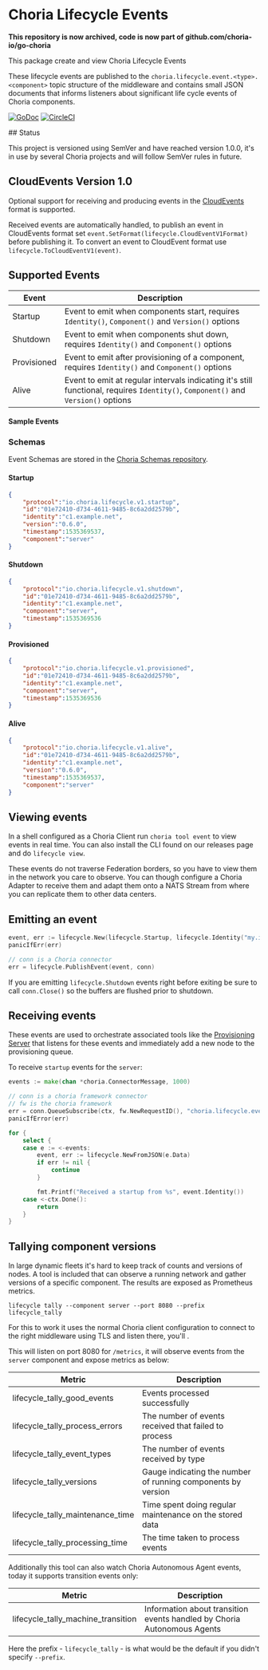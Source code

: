 # Choria Lifecycle Events

**This repository is now archived, code is now part of github.com/choria-io/go-choria**

This package create and view Choria Lifecycle Events

These lifecycle events are published to the `choria.lifecycle.event.<type>.<component>` topic structure of the middleware and contains small JSON documents that informs listeners about significant life cycle events of Choria components.

[![GoDoc](https://godoc.org/github.com/choria-io/go-lifecycle?status.svg)](https://godoc.org/github.com/choria-io/go-lifecycle) [![CircleCI](https://circleci.com/gh/choria-io/go-lifecycle/tree/master.svg?style=svg)](https://circleci.com/gh/choria-io/go-lifecycle/tree/master)

## Status

This project is versioned using SemVer and have reached version 1.0.0, it's in use by several Choria projects and will follow SemVer rules in future.

## CloudEvents Version 1.0

Optional support for receiving and producing events in the [CloudEvents](https://cloudevents.io/) format is supported.

Received events are automatically handled, to publish an event in CloudEvents format set `event.SetFormat(lifecycle.CloudEventV1Format)` before publishing it. To convert an event to CloudEvent format use `lifecycle.ToCloudEventV1(event)`.

## Supported Events

|Event|Description|
|-----|-----------|
|Startup|Event to emit when components start, requires `Identity()`, `Component()` and `Version()` options|
|Shutdown|Event to emit when components shut down, requires `Identity()` and `Component()` options|
|Provisioned|Event to emit after provisioning of a component, requires `Identity()` and `Component()` options|
|Alive|Event to emit at regular intervals indicating it's still functional, requires `Identity()`, `Component()` and `Version()` options|

#### Sample Events
### Schemas

Event Schemas are stored in the [Choria Schemas repository](https://github.com/choria-io/schemas/tree/master/choria/lifecycle).

#### Startup

```json
{
    "protocol":"io.choria.lifecycle.v1.startup",
    "id":"01e72410-d734-4611-9485-8c6a2dd2579b",
    "identity":"c1.example.net",
    "version":"0.6.0",
    "timestamp":1535369537,
    "component":"server"
}
```

#### Shutdown

```json
{
    "protocol":"io.choria.lifecycle.v1.shutdown",
    "id":"01e72410-d734-4611-9485-8c6a2dd2579b",
    "identity":"c1.example.net",
    "component":"server",
    "timestamp":1535369536
}
```

#### Provisioned

```json
{
    "protocol":"io.choria.lifecycle.v1.provisioned",
    "id":"01e72410-d734-4611-9485-8c6a2dd2579b",
    "identity":"c1.example.net",
    "component":"server",
    "timestamp":1535369536
}
```

#### Alive

```json
{
    "protocol":"io.choria.lifecycle.v1.alive",
    "id":"01e72410-d734-4611-9485-8c6a2dd2579b",
    "identity":"c1.example.net",
    "version":"0.6.0",
    "timestamp":1535369537,
    "component":"server"
}
```

## Viewing events

In a shell configured as a Choria Client run `choria tool event` to view events in real time. You can also install the CLI found on our releases page and do `lifecycle view`.

These events do not traverse Federation borders, so you have to view them in the network you care to observe.  You can though configure a Choria Adapter to receive them and adapt them onto a NATS Stream from where you can replicate them to other data centers.

## Emitting an event

```go
event, err := lifecycle.New(lifecycle.Startup, lifecycle.Identity("my.identity"), lifecycle.Component("my_app"), lifecycle.Version("0.0.1"))
panicIfErr(err)

// conn is a Choria connector
err = lifecycle.PublishEvent(event, conn)
```

If you are emitting `lifecycle.Shutdown` events right before exiting be sure to call `conn.Close()` so the buffers are flushed prior to shutdown.

## Receiving events

These events are used to orchestrate associated tools like the [Provisioning Server](https://github.com/choria-io/provisioning-agent) that listens for these events and immediately add a new node to the provisioning queue.

To receive `startup` events for the `server`:

```go
events := make(chan *choria.ConnectorMessage, 1000)

// conn is a choria framework connector
// fw is the choria framework
err = conn.QueueSubscribe(ctx, fw.NewRequestID(), "choria.lifecycle.event.startup.server", "", events)
panicIfError(err)

for {
    select {
    case e := <-events:
        event, err := lifecycle.NewFromJSON(e.Data)
        if err != nil {
            continue
        }

        fmt.Printf("Received a startup from %s", event.Identity())
    case <-ctx.Done():
        return
    }
}
```

## Tallying component versions

In large dynamic fleets it's hard to keep track of counts and versions of nodes. A tool is included that can observe a running network and gather versions of a specific component.  The results are exposed as Prometheus metrics.

```
lifecycle tally --component server --port 8080 --prefix lifecycle_tally
```

For this to work it uses the normal Choria client configuration to connect to the right middleware using TLS and listen there, you'll .

This will listen on port 8080 for `/metrics`, it will observe events from the `server` component and expose metrics as below:

|Metric|Description|
|------|-----------|
|lifecycle_tally_good_events|Events processed successfully|
|lifecycle_tally_process_errors|The number of events received that failed to process|
|lifecycle_tally_event_types|The number of events received by type|
|lifecycle_tally_versions|Gauge indicating the number of running components by version|
|lifecycle_tally_maintenance_time|Time spent doing regular maintenance on the stored data|
|lifecycle_tally_processing_time|The time taken to process events|

Additionally this tool can also watch Choria Autonomous Agent events, today it supports transition events only:

|Metric|Description|
|------|-----------|
|lifecycle_tally_machine_transition|Information about transition events handled by Choria Autonomous Agents|

Here the prefix - `lifecycle_tally` - is what would be the default if you didn't specify `--prefix`.
